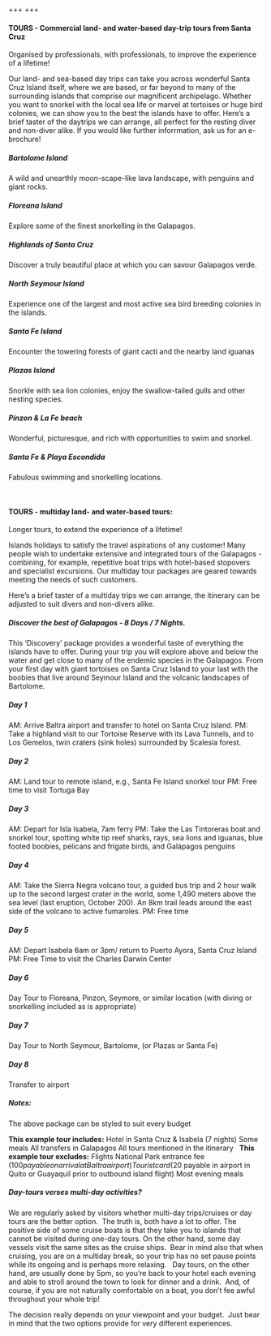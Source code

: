 +++
+++

#### TOURS - Commercial land- and water-based day-trip tours from Santa Cruz

 
<span class="strapline">Organised by professionals, with professionals, to improve the experience of a lifetime!</span>

Our land- and sea-based day trips can take you across wonderful Santa Cruz Island itself, where we are based, or far beyond to many of the surrounding islands that comprise our magnificent archipelago.  Whether you want to snorkel with the local sea life or marvel at tortoises or huge bird colonies, we can show you to the best the islands have to offer.  Here’s a brief taster of the daytrips we can arrange, all perfect for the resting diver and non-diver alike.  If you would like further inforrmation, ask us for an e-brochure!

##### Bartolome Island
A wild and unearthly moon-scape-like lava landscape, with penguins and giant rocks.   
##### Floreana Island
Explore some of the finest snorkelling in the Galapagos.  
##### Highlands of Santa Cruz
Discover a truly beautiful place at which you can savour Galapagos verde. 
##### North Seymour Island
Experience one of the largest and most active sea bird breeding colonies in the islands.  
##### Santa Fe Island
Encounter the towering forests of giant cacti and the nearby land iguanas  
##### Plazas Island
Snorkle with sea lion colonies, enjoy the swallow-tailed gulls and other nesting species.  
##### Pinzon & La Fe beach
Wonderful, picturesque, and rich with opportunities to swim and snorkel.
##### Santa Fe & Playa Escondida
Fabulous swimming and snorkelling locations.

 
#### TOURS - multiday land- and water-based tours:

<span class="strapline">Longer tours, to extend the experience of a lifetime!</span>

Islands holidays to satisfy the travel aspirations of any customer!  Many people wish to undertake extensive and integrated tours of the Galapagos - combining, for example, repetitive boat trips with hotel-based stopovers and specialist excursions.  Our multiday tour packages are geared towards meeting the needs of such customers. 

Here’s a brief taster of a multiday trips we can arrange, the itinerary can be adjusted to suit divers and non-divers alike.
 
##### Discover the best of Galapagos - 8 Days / 7 Nights.

This ‘Discovery’ package provides a wonderful taste of everything the islands have to offer. During your trip you will explore above and below the water and get close to many of the endemic species in the Galapagos. From your first day with giant tortoises on Santa Cruz Island to your last with the boobies that live around Seymour Island and the volcanic landscapes of Bartolome.

##### Day 1
AM: Arrive Baltra airport and transfer to hotel on Santa Cruz Island.
PM: Take a highland visit to our Tortoise Reserve with its Lava Tunnels, and to Los Gemelos, twin craters (sink holes) surrounded by Scalesia forest.

##### Day 2
AM: Land tour to remote island, e.g., Santa Fe Island snorkel tour
PM: Free time to visit Tortuga Bay

##### Day 3
AM: Depart for Isla Isabela, 7am ferry
PM: Take the Las Tintoreras boat and snorkel tour, spotting white tip reef sharks, rays, sea lions and iguanas, blue footed boobies, pelicans and frigate birds, and Galápagos penguins 

##### Day 4
AM: Take the Sierra Negra volcano tour, a guided bus trip and 2 hour walk up to the second largest crater in the world, some 1,490 meters above the sea level (last eruption, October 200). An 8km trail leads around the east side of the volcano to active fumaroles.
PM: Free time

##### Day 5
AM: Depart Isabela 6am or 3pm/ return to Puerto Ayora, Santa Cruz Island
PM: Free Time to visit the Charles Darwin Center

##### Day 6
Day Tour to Floreana, Pinzon, Seymore, or similar location (with diving or snorkelling included as is appropriate)

##### Day 7
Day Tour to North Seymour, Bartolome, (or Plazas or Santa Fe)

##### Day 8
Transfer to airport

##### Notes:

The above package can be styled to suit every budget

**This example tour includes:**
Hotel in Santa Cruz & Isabela (7 nights)
Some meals 
All transfers in Galapagos
All tours mentioned in the itinerary
 
**This example tour excludes:**
Flights 
National Park entrance fee ($100 payable on arrival at Baltra airport)
Tourist card ($20 payable in airport in Quito or Guayaquil prior to outbound island flight)
Most evening meals 
 
##### Day-tours verses multi-day activities?

We are regularly asked by visitors whether multi-day trips/cruises or day tours are the better option.  The truth is, both have a lot to offer.
The positive side of some cruise boats is that they take you to islands that cannot be visited during one-day tours. On the other hand, some day vessels visit the same sites as the cruise ships.  Bear in mind also that when cruising, you are on a multiday break, so your trip has no set pause points while its ongoing and is perhaps more relaxing.   
Day tours, on the other hand, are usually done by 5pm, so you’re back to your hotel each evening and able to stroll around the town to look for dinner and a drink.  And, of course, if you are not naturally comfortable on a boat, you don’t fee awful throughout your whole trip!

The decision really depends on your viewpoint and your budget.  Just bear in mind that the two options provide for very different experiences. 
